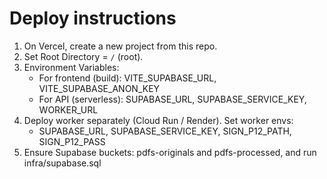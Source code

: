 # Deploy instructions

1. On Vercel, create a new project from this repo.
2. Set Root Directory = `/` (root).
3. Environment Variables:
   - For frontend (build): VITE_SUPABASE_URL, VITE_SUPABASE_ANON_KEY
   - For API (serverless): SUPABASE_URL, SUPABASE_SERVICE_KEY, WORKER_URL
4. Deploy worker separately (Cloud Run / Render). Set worker envs:
   - SUPABASE_URL, SUPABASE_SERVICE_KEY, SIGN_P12_PATH, SIGN_P12_PASS
5. Ensure Supabase buckets: pdfs-originals and pdfs-processed, and run infra/supabase.sql
